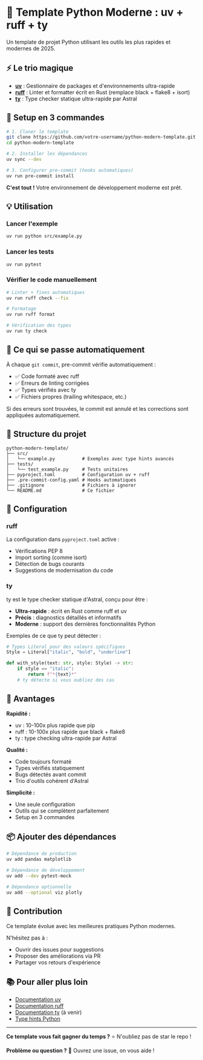 # 🚀 Template Python Moderne : uv + ruff + ty

Un template de projet Python utilisant les outils les plus rapides et modernes de 2025.

## ⚡ Le trio magique

- **[uv](https://github.com/astral-sh/uv)** : Gestionnaire de packages et d'environnements ultra-rapide
- **[ruff](https://github.com/astral-sh/ruff)** : Linter et formatter écrit en Rust (remplace black + flake8 + isort)
- **[ty](https://github.com/astral-sh/ruff/tree/main/crates/red_knot_python_semantic)** : Type checker statique ultra-rapide par Astral

## 🏁 Setup en 3 commandes

```bash
# 1. Cloner le template
git clone https://github.com/votre-username/python-modern-template.git
cd python-modern-template

# 2. Installer les dépendances
uv sync --dev

# 3. Configurer pre-commit (hooks automatiques)
uv run pre-commit install
```

**C'est tout !** Votre environnement de développement moderne est prêt.

## 💡 Utilisation

### Lancer l'exemple
```bash
uv run python src/example.py
```

### Lancer les tests
```bash
uv run pytest
```

### Vérifier le code manuellement
```bash
# Linter + fixes automatiques
uv run ruff check --fix

# Formatage
uv run ruff format

# Vérification des types
uv run ty check
```

## 🎯 Ce qui se passe automatiquement

À chaque `git commit`, pre-commit vérifie automatiquement :
- ✅ Code formaté avec ruff
- ✅ Erreurs de linting corrigées
- ✅ Types vérifiés avec ty
- ✅ Fichiers propres (trailing whitespace, etc.)

Si des erreurs sont trouvées, le commit est annulé et les corrections sont appliquées automatiquement.

## 📁 Structure du projet

```
python-modern-template/
├── src/
│   └── example.py          # Exemples avec type hints avancés
├── tests/
│   └── test_example.py     # Tests unitaires
├── pyproject.toml          # Configuration uv + ruff
├── .pre-commit-config.yaml # Hooks automatiques
├── .gitignore              # Fichiers à ignorer
└── README.md               # Ce fichier
```

## 🔧 Configuration

### ruff
La configuration dans `pyproject.toml` active :
- Vérifications PEP 8
- Import sorting (comme isort)
- Détection de bugs courants
- Suggestions de modernisation du code

### ty
ty est le type checker statique d'Astral, conçu pour être :
- **Ultra-rapide** : écrit en Rust comme ruff et uv
- **Précis** : diagnostics détaillés et informatifs
- **Moderne** : support des dernières fonctionnalités Python

Exemples de ce que ty peut détecter :
```python
# Types Literal pour des valeurs spécifiques
Style = Literal["italic", "bold", "underline"]

def with_style(text: str, style: Style) -> str:
    if style == "italic":
        return f"*{text}*"
    # ty détecte si vous oubliez des cas
```

## 🚀 Avantages

**Rapidité :**
- uv : 10-100x plus rapide que pip
- ruff : 10-100x plus rapide que black + flake8
- ty : type checking ultra-rapide par Astral

**Qualité :**
- Code toujours formaté
- Types vérifiés statiquement
- Bugs détectés avant commit
- Trio d'outils cohérent d'Astral

**Simplicité :**
- Une seule configuration
- Outils qui se complètent parfaitement
- Setup en 3 commandes

## 📦 Ajouter des dépendances

```bash
# Dépendance de production
uv add pandas matplotlib

# Dépendance de développement
uv add --dev pytest-mock

# Dépendance optionnelle
uv add --optional viz plotly
```

## 🤝 Contribution

Ce template évolue avec les meilleures pratiques Python modernes.

N'hésitez pas à :
- Ouvrir des issues pour suggestions
- Proposer des améliorations via PR
- Partager vos retours d'expérience

## 📚 Pour aller plus loin

- [Documentation uv](https://docs.astral.sh/uv/)
- [Documentation ruff](https://docs.astral.sh/ruff/)
- [Documentation ty](https://docs.astral.sh/ty/) (à venir)
- [Type hints Python](https://docs.python.org/3/library/typing.html)

---

**Ce template vous fait gagner du temps ?** ⭐ N'oubliez pas de star le repo !

**Problème ou question ?** 💬 Ouvrez une issue, on vous aide !
